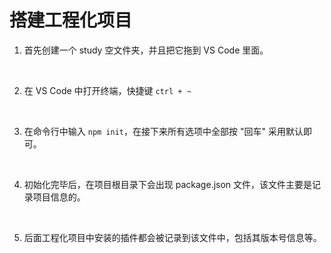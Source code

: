 <script setup>
import Image1 from "./project/_image1.png"
import Image2 from "./project/_image2.png"
import Image3 from "./project/_image3.png"
import Image4 from "./project/_image4.png"
import { loginRead } from '@/utils/login-read'

loginRead('w10003')
</script>

# <AppCode code="83" /> 搭建工程化项目

<ClientOnly><AppRead code="w10003" /></ClientOnly>

1. 首先创建一个 study 空文件夹，并且把它拖到 VS Code 里面。

<AppImage :src="Image1" />

<br />

2. 在 VS Code 中打开终端，快捷键 `ctrl + ~`

<AppImage :src="Image2" />

<br />

3. 在命令行中输入 `npm init`，在接下来所有选项中全部按 "回车" 采用默认即可。

<AppImage :src="Image3" />

<br />

4. 初始化完毕后，在项目根目录下会出现 package.json 文件，该文件主要是记录项目信息的。

<AppImage :src="Image4" />

<br />

5. 后面工程化项目中安装的插件都会被记录到该文件中，包括其版本号信息等。

<AppComment />